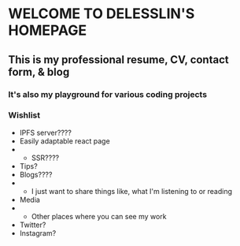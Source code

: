 # WELCOME TO DELESSLIN'S HOMEPAGE
## This is my professional resume, CV, contact form, & blog
### It's also my playground for various coding projects

### Wishlist
- IPFS server????
- Easily adaptable react page
- - SSR????
- Tips?
- Blogs????
- - I just want to share things like, what I'm listening to or reading
- Media
- - Other places where you can see my work
- Twitter?
- Instagram?
